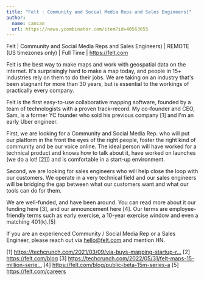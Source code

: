 ```yaml
---
title: "Felt : Community and Social Media Reps and Sales Engineers)"
author:
  name: cancan
  url: https://news.ycombinator.com/item?id=40563655
---
```

Felt | Community and Social Media Reps and Sales Engineers) | REMOTE (US timezones only) | Full Time | <a href="https:&#x2F;&#x2F;felt.com" rel="nofollow">https:&#x2F;&#x2F;felt.com</a>

Felt is the best way to make maps and work with geospatial data on the internet. It&#x27;s surprisingly hard to make a map today, and people in 15+ industries rely on them to do their jobs. We are taking on an industry that&#x27;s been stagnant for more than 30 years, but is essential to the workings of practically every company.

Felt is the first easy-to-use collaborative mapping software, founded by a team of technologists with a proven track-record. My co-founder and CEO, Sam, is a former YC founder who sold his previous company [1] and I&#x27;m an early Uber engineer.

First, we are looking for a Community and Social Media Rep. who will put our platform in the front the eyes of the right people, foster the right kind of community and be our voice online. The ideal person will have worked for a technical product and knows how to talk about it, have worked on launches (we do a lot! [2]]) and is comfortable in a start-up environment.

Second, we are looking for sales engineers who will help close the loop with our customers. We operate in a very technical field and our sales engineers will be bridging the gap between what our customers want and what our tools can do for them.

We are well-funded, and have been around. You can read more about it our funding here [3], and our announcement here [4]. Our terms are employee-friendly terms such as early exercise, a 10-year exercise window and even a matching 401(k).[5]

If you are an experienced Community &#x2F; Social Media Rep or a Sales Engineer, please reach out via hello@felt.com and mention HN.

[1] <a href="https:&#x2F;&#x2F;techcrunch.com&#x2F;2021&#x2F;03&#x2F;09&#x2F;via-buys-mapping-startup-remix-for-100-million&#x2F;" rel="nofollow">https:&#x2F;&#x2F;techcrunch.com&#x2F;2021&#x2F;03&#x2F;09&#x2F;via-buys-mapping-startup-r...</a>
[2] <a href="https:&#x2F;&#x2F;felt.com&#x2F;blog" rel="nofollow">https:&#x2F;&#x2F;felt.com&#x2F;blog</a>
[3] <a href="https:&#x2F;&#x2F;techcrunch.com&#x2F;2022&#x2F;05&#x2F;31&#x2F;felt-maps-15-million-series-a&#x2F;" rel="nofollow">https:&#x2F;&#x2F;techcrunch.com&#x2F;2022&#x2F;05&#x2F;31&#x2F;felt-maps-15-million-serie...</a>
[4] <a href="https:&#x2F;&#x2F;felt.com&#x2F;blog&#x2F;public-beta-15m-series-a" rel="nofollow">https:&#x2F;&#x2F;felt.com&#x2F;blog&#x2F;public-beta-15m-series-a</a>
[5] <a href="https:&#x2F;&#x2F;felt.com&#x2F;careers" rel="nofollow">https:&#x2F;&#x2F;felt.com&#x2F;careers</a>
